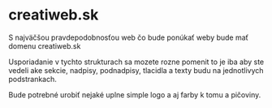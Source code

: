 # creatiweb.sk
S najväčšou pravdepodobnosťou web čo bude ponúkať weby bude mať domenu creatiweb.sk

Usporiadanie v tychto strukturach sa mozete rozne pomenit to je iba aby ste vedeli ake sekcie, nadpisy, podnadpisy, tlacidla a texty budu na jednotlivych podstrankach.

Bude potrebné urobiť nejaké uplne simple logo a aj farby k tomu a pičoviny.
